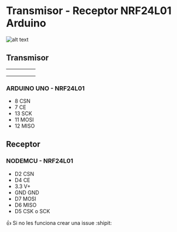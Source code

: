 # Transmisor - Receptor NRF24L01 Arduino 

![alt text](https://aniavestidos.com/olo.jpeg)

## Transmisor 

|   |   |   |   |   |
|---|---|---|---|---|
|   |   |   |   |   |
|   |   |   |   |   |
|   |   |   |   |   |

### ARDUINO UNO - NRF24L01

- 8 		CSN
- 7 		CE
- 13 		SCK
- 11 		MOSI
- 12 		MISO

## Receptor

###  NODEMCU - NRF24L01

- D2       CSN
- D4       CE
- 3.3      V+
- GND      GND
- D7       MOSI 
- D6       MISO
- D5       CSK o SCK 

:+1: Si no les funciona crear una issue  :shipit: 
